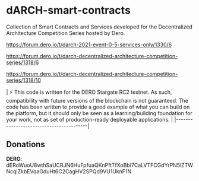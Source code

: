 # dARCH-smart-contracts
Collection of Smart Contracts and Services developed for the Decentralized Architecture Competition Series hosted by Dero.

https://forum.dero.io/t/darch-2021-event-0-5-services-only/1330/6

https://forum.dero.io/t/darch-decentralized-architecture-competition-series/1318/6

https://forum.dero.io/t/darch-decentralized-architecture-competition-series/1318/10


| :zap: This code is written for the DERO Stargate RC2 testnet. As such, compatibility with future versions of the blockchain is not guaranteed.
The code has been written to provide a good example of what you can build on the platform, but it should only be seen as a learning/building foundation for your work, not as set of production-ready deployable applications. |
|-----------------------------------------|

## Donations
**DERO**: dERoWuoU8wthSaUCRJN6HuFpfuaQKnPftTfXoBbi7CaLVTFCGdYrPN5iZTWNcqiZkbEVqaGduHt6C2CagHV2SPQd9VU1UknF1N
